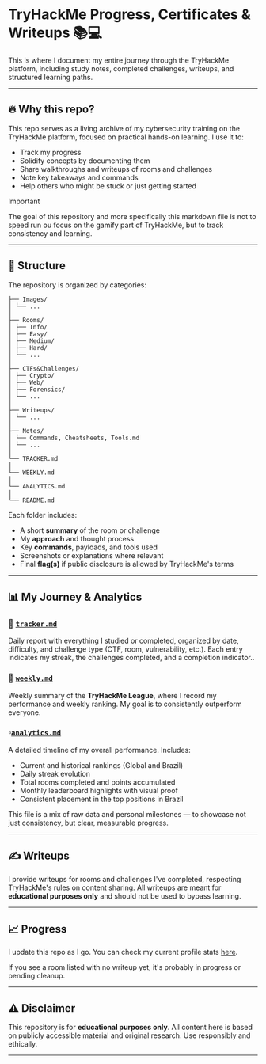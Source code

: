 # TryHackMe Progress, Certificates & Writeups 📚💻

This is where I document my entire journey through the TryHackMe platform,  including study notes, completed challenges, writeups, and structured learning paths.

---

## 🔥 Why this repo?

This repo serves as a living archive of my cybersecurity training on the TryHackMe platform, focused on practical hands-on learning. I use it to:
- Track my progress
- Solidify concepts by documenting them
- Share walkthroughs and writeups of rooms and challenges
- Note key takeaways and commands
- Help others who might be stuck or just getting started

> [!IMPORTANT]  
> The goal of this repository and more specifically this markdown file is not to speed run ou focus on the gamify part of TryHackMe, but to track consistency and learning.

---

## 🧭 Structure

The repository is organized by categories:
```
├── Images/
│ └── ...
│
├── Rooms/
│ ├── Info/
│ ├── Easy/
│ ├── Medium/
│ ├── Hard/
│ └── ...
│
├── CTFs&Challenges/
│ ├── Crypto/
│ ├── Web/
│ ├── Forensics/
│ └── ...
│
├── Writeups/
│ └── ...
│
├── Notes/
│ └── Commands, Cheatsheets, Tools.md
│ └── ...
│
└── TRACKER.md
│
└── WEEKLY.md
│
└── ANALYTICS.md
│
└── README.md
```

Each folder includes:
- A short **summary** of the room or challenge
- My **approach** and thought process
- Key **commands**, payloads, and tools used
- Screenshots or explanations where relevant
- Final **flag(s)** if public disclosure is allowed by TryHackMe's terms

---

## 📊 My Journey & Analytics

### 🔹 [`tracker.md`](./tracker.md)
Daily report with everything I studied or completed, organized by date, difficulty, and challenge type (CTF, room, vulnerability, etc.). Each entry indicates my streak, the challenges completed, and a completion indicator..

### 🔸 [`weekly.md`](./weekly.md)
Weekly summary of the **TryHackMe League**, where I record my performance and weekly ranking. My goal is to consistently outperform everyone.


### ▫️[`analytics.md`](./analytics.md)
A detailed timeline of my overall performance. Includes:

- Current and historical rankings (Global and Brazil)
- Daily streak evolution
- Total rooms completed and points accumulated
- Monthly leaderboard highlights with visual proof
- Consistent placement in the top positions in Brazil

This file is a mix of raw data and personal milestones — to showcase not just consistency, but clear, measurable progress.

---

## ✍️ Writeups

I provide writeups for rooms and challenges I've completed, respecting TryHackMe's rules on content sharing. All writeups are meant for **educational purposes only** and should not be used to bypass learning.

---

## 📈 Progress

I update this repo as I go. You can check my current profile stats [here](https://tryhackme.com/p/fxCogit).

If you see a room listed with no writeup yet, it's probably in progress or pending cleanup.

---

## ⚠️ Disclaimer

This repository is for **educational purposes only**. All content here is based on publicly accessible material and original research. Use responsibly and ethically.

---
